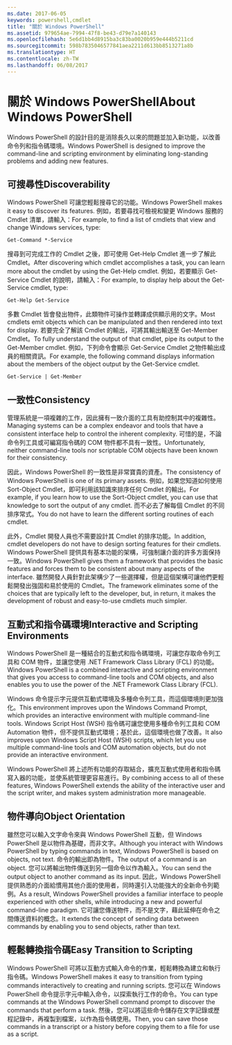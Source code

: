 ```yaml
---
ms.date: 2017-06-05
keywords: powershell,cmdlet
title: "關於 Windows PowerShell"
ms.assetid: 979654ae-7994-47f8-be43-d79e7a140143
ms.openlocfilehash: 5e6d1bb4d8915ba3c83ba0020b959e444b5211cd
ms.sourcegitcommit: 598b7835046577841aea2211d613bb8513271a8b
ms.translationtype: HT
ms.contentlocale: zh-TW
ms.lasthandoff: 06/08/2017
---
```

# <a name="about-windows-powershell"></a><span data-ttu-id="a7b7f-103">關於 Windows PowerShell</span><span class="sxs-lookup"><span data-stu-id="a7b7f-103">About Windows PowerShell</span></span>
<span data-ttu-id="a7b7f-104">Windows PowerShell 的設計目的是消除長久以來的問題並加入新功能，以改善命令列和指令碼環境。</span><span class="sxs-lookup"><span data-stu-id="a7b7f-104">Windows PowerShell is designed to improve the command-line and scripting environment by eliminating long-standing problems and adding new features.</span></span>

## <a name="discoverability"></a><span data-ttu-id="a7b7f-105">可搜尋性</span><span class="sxs-lookup"><span data-stu-id="a7b7f-105">Discoverability</span></span>
<span data-ttu-id="a7b7f-106">Windows PowerShell 可讓您輕鬆搜尋它的功能。</span><span class="sxs-lookup"><span data-stu-id="a7b7f-106">Windows PowerShell makes it easy to discover its features.</span></span> <span data-ttu-id="a7b7f-107">例如，若要尋找可檢視和變更 Windows 服務的 Cmdlet 清單，請輸入：</span><span class="sxs-lookup"><span data-stu-id="a7b7f-107">For example, to find a list of cmdlets that view and change Windows services, type:</span></span>

```
Get-Command *-Service
```

<span data-ttu-id="a7b7f-108">搜尋到可完成工作的 Cmdlet 之後，即可使用 Get-Help Cmdlet 進一步了解此 Cmdlet。</span><span class="sxs-lookup"><span data-stu-id="a7b7f-108">After discovering which cmdlet accomplishes a task, you can learn more about the cmdlet by using the Get-Help cmdlet.</span></span> <span data-ttu-id="a7b7f-109">例如，若要顯示 Get-Service Cmdlet 的說明，請輸入：</span><span class="sxs-lookup"><span data-stu-id="a7b7f-109">For example, to display help about the Get-Service cmdlet, type:</span></span>

```
Get-Help Get-Service
```
<span data-ttu-id="a7b7f-110">多數 Cmdlet 皆會發出物件，此類物件可操作並轉譯成供顯示用的文字。</span><span class="sxs-lookup"><span data-stu-id="a7b7f-110">Most cmdlets emit objects which can be manipulated and then rendered into text for display.</span></span> <span data-ttu-id="a7b7f-111">若要完全了解該 Cmdlet 的輸出，可將其輸出輸送至 Get-Member Cmdlet。</span><span class="sxs-lookup"><span data-stu-id="a7b7f-111">To fully understand the output of that cmdlet, pipe its output to the Get-Member cmdlet.</span></span> <span data-ttu-id="a7b7f-112">例如，下列命令會顯示 Get-Service Cmdlet 之物件輸出成員的相關資訊。</span><span class="sxs-lookup"><span data-stu-id="a7b7f-112">For example, the following command displays information about the members of the object output by the Get-Service cmdlet.</span></span>

```
Get-Service | Get-Member
```

## <a name="consistency"></a><span data-ttu-id="a7b7f-113">一致性</span><span class="sxs-lookup"><span data-stu-id="a7b7f-113">Consistency</span></span>
<span data-ttu-id="a7b7f-114">管理系統是一項複雜的工作，因此擁有一致介面的工具有助控制其中的複雜性。</span><span class="sxs-lookup"><span data-stu-id="a7b7f-114">Managing systems can be a complex endeavor and tools that have a consistent interface help to control the inherent complexity.</span></span> <span data-ttu-id="a7b7f-115">可惜的是，不論命令列工具或可編寫指令碼的 COM 物件都不具有一致性。</span><span class="sxs-lookup"><span data-stu-id="a7b7f-115">Unfortunately, neither command-line tools nor scriptable COM objects have been known for their consistency.</span></span>

<span data-ttu-id="a7b7f-116">因此，Windows PowerShell 的一致性是非常寶貴的資產。</span><span class="sxs-lookup"><span data-stu-id="a7b7f-116">The consistency of Windows PowerShell is one of its primary assets.</span></span> <span data-ttu-id="a7b7f-117">例如，如果您知道如何使用 Sort-Object Cmdlet，即可利用該知識來排序任何 Cmdlet 的輸出。</span><span class="sxs-lookup"><span data-stu-id="a7b7f-117">For example, if you learn how to use the Sort-Object cmdlet, you can use that knowledge to sort the output of any cmdlet.</span></span> <span data-ttu-id="a7b7f-118">而不必去了解每個 Cmdlet 的不同排序常式。</span><span class="sxs-lookup"><span data-stu-id="a7b7f-118">You do not have to learn the different sorting routines of each cmdlet.</span></span>

<span data-ttu-id="a7b7f-119">此外，Cmdlet 開發人員也不需要設計其 Cmdlet 的排序功能。</span><span class="sxs-lookup"><span data-stu-id="a7b7f-119">In addition, cmdlet developers do not have to design sorting features for their cmdlets.</span></span> <span data-ttu-id="a7b7f-120">Windows PowerShell 提供具有基本功能的架構，可強制讓介面的許多方面保持一致。</span><span class="sxs-lookup"><span data-stu-id="a7b7f-120">Windows PowerShell gives them a framework that provides the basic features and forces them to be consistent about many aspects of the interface.</span></span> <span data-ttu-id="a7b7f-121">雖然開發人員針對此架構少了一些選擇權，但是這個架構可讓他們更輕鬆開發出強固和易於使用的 Cmdlet。</span><span class="sxs-lookup"><span data-stu-id="a7b7f-121">The framework eliminates some of the choices that are typically left to the developer, but, in return, it makes the development of robust and easy-to-use cmdlets much simpler.</span></span>

## <a name="interactive-and-scripting-environments"></a><span data-ttu-id="a7b7f-122">互動式和指令碼環境</span><span class="sxs-lookup"><span data-stu-id="a7b7f-122">Interactive and Scripting Environments</span></span>
<span data-ttu-id="a7b7f-123">Windows PowerShell 是一種結合的互動式和指令碼環境，可讓您存取命令列工具和 COM 物件，並讓您使用 .NET Framework Class Library (FCL) 的功能。</span><span class="sxs-lookup"><span data-stu-id="a7b7f-123">Windows PowerShell is a combined interactive and scripting environment that gives you access to command-line tools and COM objects, and also enables you to use the power of the .NET Framework Class Library (FCL).</span></span>

<span data-ttu-id="a7b7f-124">Windows 命令提示字元提供互動式環境及多種命令列工具，而這個環境則更加強化。</span><span class="sxs-lookup"><span data-stu-id="a7b7f-124">This environment improves upon the Windows Command Prompt, which provides an interactive environment with multiple command-line tools.</span></span> <span data-ttu-id="a7b7f-125">Windows Script Host (WSH) 指令碼可讓您使用多種命令列工具和 COM Automation 物件，但不提供互動式環境；基於此，這個環境也做了改善。</span><span class="sxs-lookup"><span data-stu-id="a7b7f-125">It also improves upon Windows Script Host (WSH) scripts, which let you use multiple command-line tools and COM automation objects, but do not provide an interactive environment.</span></span>

<span data-ttu-id="a7b7f-126">Windows PowerShell 將上述所有功能的存取結合，擴充互動式使用者和指令碼寫入器的功能，並使系統管理更容易進行。</span><span class="sxs-lookup"><span data-stu-id="a7b7f-126">By combining access to all of these features, Windows PowerShell extends the ability of the interactive user and the script writer, and makes system administration more manageable.</span></span>

## <a name="object-orientation"></a><span data-ttu-id="a7b7f-127">物件導向</span><span class="sxs-lookup"><span data-stu-id="a7b7f-127">Object Orientation</span></span>
<span data-ttu-id="a7b7f-128">雖然您可以輸入文字命令來與 Windows PowerShell 互動，但 Windows PowerShell 是以物件為基礎，而非文字。</span><span class="sxs-lookup"><span data-stu-id="a7b7f-128">Although you interact with Windows PowerShell by typing commands in text, Windows PowerShell is based on objects, not text.</span></span> <span data-ttu-id="a7b7f-129">命令的輸出即為物件。</span><span class="sxs-lookup"><span data-stu-id="a7b7f-129">The output of a command is an object.</span></span> <span data-ttu-id="a7b7f-130">您可以將輸出物件傳送到另一個命令以作為輸入。</span><span class="sxs-lookup"><span data-stu-id="a7b7f-130">You can send the output object to another command as its input.</span></span> <span data-ttu-id="a7b7f-131">因此，Windows PowerShell 提供熟悉的介面給慣用其他介面的使用者，同時還引入功能強大的全新命令列範例。</span><span class="sxs-lookup"><span data-stu-id="a7b7f-131">As a result, Windows PowerShell provides a familiar interface to people experienced with other shells, while introducing a new and powerful command-line paradigm.</span></span> <span data-ttu-id="a7b7f-132">它可讓您傳送物件，而不是文字，藉此延伸在命令之間傳送資料的概念。</span><span class="sxs-lookup"><span data-stu-id="a7b7f-132">It extends the concept of sending data between commands by enabling you to send objects, rather than text.</span></span>

## <a name="easy-transition-to-scripting"></a><span data-ttu-id="a7b7f-133">輕鬆轉換指令碼</span><span class="sxs-lookup"><span data-stu-id="a7b7f-133">Easy Transition to Scripting</span></span>
<span data-ttu-id="a7b7f-134">Windows PowerShell 可將以互動方式輸入命令的作業，輕鬆轉換為建立和執行指令碼。</span><span class="sxs-lookup"><span data-stu-id="a7b7f-134">Windows PowerShell makes it easy to transition from typing commands interactively to creating and running scripts.</span></span> <span data-ttu-id="a7b7f-135">您可以在 Windows PowerShell 命令提示字元中輸入命令，以探索執行工作的命令。</span><span class="sxs-lookup"><span data-stu-id="a7b7f-135">You can type commands at the Windows PowerShell command prompt to discover the commands that perform a task.</span></span> <span data-ttu-id="a7b7f-136">然後，您可以將這些命令儲存在文字記錄或歷程記錄中，再複製到檔案，以作為指令碼使用。</span><span class="sxs-lookup"><span data-stu-id="a7b7f-136">Then, you can save those commands in a transcript or a history before copying them to a file for use as a script.</span></span>

